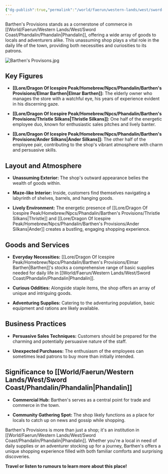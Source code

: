 ```yaml
---
{"dg-publish":true,"permalink":"/world/faerun/western-lands/west/sword-coast/phandalin/barthen-s-provisions/"}
---
```


Barthen's Provisions stands as a cornerstone of commerce in [[World/Faerun/Western Lands/West/Sword Coast/Phandalin/Phandalin\|Phandalin]], offering a wide array of goods to locals and adventurers alike. This unassuming shop plays a vital role in the daily life of the town, providing both necessities and curiosities to its patrons.

![Barthen's Provisons.jpg](/img/user/Images/DungeonDraft/Barthen's%20Provisions/Barthen's%20Provisons.jpg)
## Key Figures

- **[[Lore/Dragon Of Icespire Peak/Homebrew/Npcs/Phandalin/Barthen's Provisions/Elmar Barthen\|Elmar Barthen]]:** The elderly owner who manages the store with a watchful eye, his years of experience evident in his discerning gaze.

- **[[Lore/Dragon Of Icespire Peak/Homebrew/Npcs/Phandalin/Barthen's Provisions/Thristle Silkans\|Thristle Silkans]]:** One half of the energetic employee duo, known for enthusiastic sales pitches and lively banter.

- **[[Lore/Dragon Of Icespire Peak/Homebrew/Npcs/Phandalin/Barthen's Provisions/Ander Silkans\|Ander Silkans]]:** The other half of the employee pair, contributing to the shop's vibrant atmosphere with charm and persuasive skills.
## Layout and Atmosphere

- **Unassuming Exterior:** The shop's outward appearance belies the wealth of goods within.

- **Maze-like Interior:** Inside, customers find themselves navigating a labyrinth of shelves, barrels, and hanging goods.

- **Lively Environment:** The energetic presence of [[Lore/Dragon Of Icespire Peak/Homebrew/Npcs/Phandalin/Barthen's Provisions/Thristle Silkans\|Thristle]] and [[Lore/Dragon Of Icespire Peak/Homebrew/Npcs/Phandalin/Barthen's Provisions/Ander Silkans\|Ander]] creates a bustling, engaging shopping experience.

## Goods and Services

- **Everyday Necessities:** [[Lore/Dragon Of Icespire Peak/Homebrew/Npcs/Phandalin/Barthen's Provisions/Elmar Barthen\|Barthen]]'s stocks a comprehensive range of basic supplies needed for daily life in [[World/Faerun/Western Lands/West/Sword Coast/Phandalin/Phandalin\|Phandalin]].

- **Curious Oddities:** Alongside staple items, the shop offers an array of unique and intriguing goods.

- **Adventuring Supplies:** Catering to the adventuring population, basic equipment and rations are likely available.

## Business Practices

- **Persuasive Sales Techniques:** Customers should be prepared for the charming and potentially persuasive nature of the staff.

- **Unexpected Purchases:** The enthusiasm of the employees can sometimes lead patrons to buy more than initially intended.

## Significance to [[World/Faerun/Western Lands/West/Sword Coast/Phandalin/Phandalin\|Phandalin]]

- **Commercial Hub:** Barthen's serves as a central point for trade and commerce in the town.

- **Community Gathering Spot:** The shop likely functions as a place for locals to catch up on news and gossip while shopping.

Barthen's Provisions is more than just a shop; it's an institution in [[World/Faerun/Western Lands/West/Sword Coast/Phandalin/Phandalin\|Phandalin]]. Whether you're a local in need of daily supplies or an adventurer stocking up for a journey, Barthen's offers a unique shopping experience filled with both familiar comforts and surprising discoveries.

**Travel or listen to rumours to learn more about this place!**